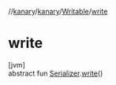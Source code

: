 //[kanary](../../../index.md)/[kanary](../index.md)/[Writable](index.md)/[write](write.md)

# write

[jvm]\
abstract fun [Serializer](../-serializer/index.md).[write](write.md)()
